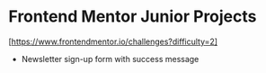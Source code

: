 # Frontend Mentor Junior Projects

[https://www.frontendmentor.io/challenges?difficulty=2]

- Newsletter sign-up form with success message
